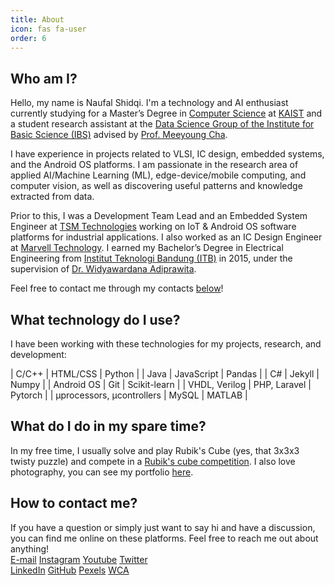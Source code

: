 ```yaml
---
title: About
icon: fas fa-user
order: 6
---
```


## Who am I?
Hello, my name is Naufal Shidqi. I'm a technology and AI enthusiast currently studying for a Master’s Degree in [Computer Science](https://cs.kaist.ac.kr/) at [KAIST](https://www.kaist.ac.kr/en/) and a student research assistant at the [Data Science Group of the Institute for Basic Science (IBS)](https://ds.ibs.re.kr/) advised by [Prof. Meeyoung Cha](https://scholar.google.com/citations?user=iFlnVCoAAAAJ&hl=en&oi=ao).

I have experience in projects related to VLSI, IC design, embedded systems, and the Android OS platforms. I am passionate in the research area of applied AI/Machine Learning (ML), edge-device/mobile computing, and computer vision, as well as discovering useful patterns and knowledge extracted from data. 

Prior to this, I was a Development Team Lead and an Embedded System Engineer at [TSM Technologies](https://www.tsmid.com/) working on IoT & Android OS software platforms for industrial applications. I also worked as an IC Design Engineer at [Marvell Technology](https://www.marvell.com/). I earned my Bachelor’s Degree in Electrical Engineering from [Institut Teknologi Bandung (ITB)](https://www.itb.ac.id/) in 2015, under the supervision of [Dr. Widyawardana Adiprawita](https://scholar.google.com/citations?user=u4h4HYgAAAAJ&hl=en).

Feel free to contact me through my contacts [below](#how-to-contact-me)!

## What technology do I use?
I have been working with these technologies for my projects, research, and development:

| C/C++                     | HTML/CSS      | Python        |
| Java                      | JavaScript    | Pandas        |
| C#                        | Jekyll        | Numpy         |
| Android OS                | Git           | Scikit-learn  |
| VHDL, Verilog             | PHP, Laravel  | Pytorch       |
| μprocessors, μcontrollers | MySQL         | MATLAB        |

## What do I do in my spare time? 
In my free time, I usually solve and play Rubik's Cube (yes, that 3x3x3 twisty puzzle) and compete in a [Rubik's cube competition](https://www.worldcubeassociation.org/persons/2010SHID01). I also love photography, you can see my portfolio [here](https://www.pexels.com/@naufal-shidqi-212558394/). 

## How to contact me?
If you have a question or simply just want to say hi and have a discussion, you can find me online on these platforms.
Feel free to reach me out about anything!
<br>
<i class="fas fa-envelope ml-2 mr-2"></i><a href="mailto:hi.nshidqi@gmail.com?subject=Hi,%20Naufal">E-mail</a>
<i class="fab fa-instagram ml-2 mr-2"></i><a href="https://instagram.com/naufalsdq">Instagram</a>
<i class="fab fa-youtube ml-2 mr-2"></i><a href="https://www.youtube.com/c/NaufalShidqiCube/featured?sub_confirmation=1">Youtube</a>
<i class="fab fa-twitter ml-2 mr-2"></i><a href="https://twitter.com/naufalsdq">Twitter</a>
<br>
<i class="fab fa-linkedin ml-2 mr-2"></i><a href="https://www.linkedin.com/in/naufalshidqi/">LinkedIn</a>
<i class="fab fa-github ml-2 mr-2"></i><a href="https://github.com/nshidqi">GitHub</a>
<i class="fas fa-camera ml-2 mr-2"></i><a href="https://www.pexels.com/@naufal-shidqi-212558394">Pexels</a>
<i class="fas fa-cube ml-2 mr-2"></i><a href="https://www.worldcubeassociation.org/persons/2010SHID01">WCA</a>